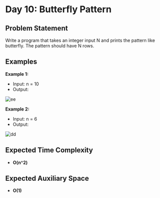 # Day 10: Butterfly Pattern

## Problem Statement

Write a program that takes an integer input N and prints the pattern like butterfly. The pattern should have N rows.

## Examples

**Example 1:**

- Input: n = 10
- Output:

![ee](https://github.com/user-attachments/assets/388dad9c-d5ba-4382-85f2-963ff5928746)

**Example 2:**

- Input: n = 6
- Output:

![dd](https://github.com/user-attachments/assets/468db0ee-31fd-43dd-95a0-db07c4c4910a)

## Expected Time Complexity

- **O(n^2)**

## Expected Auxiliary Space

- **O(1)**
